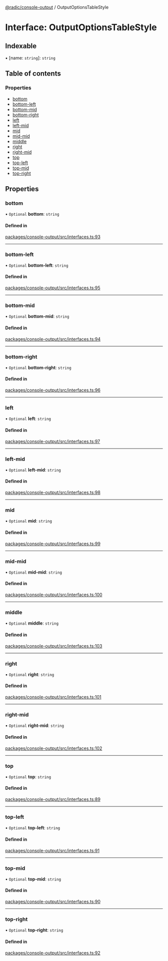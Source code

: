 [@radic/console-output](../README.md) / OutputOptionsTableStyle

# Interface: OutputOptionsTableStyle

## Indexable

▪ [name: `string`]: `string`

## Table of contents

### Properties

- [bottom](OutputOptionsTableStyle.md#bottom)
- [bottom-left](OutputOptionsTableStyle.md#bottom-left)
- [bottom-mid](OutputOptionsTableStyle.md#bottom-mid)
- [bottom-right](OutputOptionsTableStyle.md#bottom-right)
- [left](OutputOptionsTableStyle.md#left)
- [left-mid](OutputOptionsTableStyle.md#left-mid)
- [mid](OutputOptionsTableStyle.md#mid)
- [mid-mid](OutputOptionsTableStyle.md#mid-mid)
- [middle](OutputOptionsTableStyle.md#middle)
- [right](OutputOptionsTableStyle.md#right)
- [right-mid](OutputOptionsTableStyle.md#right-mid)
- [top](OutputOptionsTableStyle.md#top)
- [top-left](OutputOptionsTableStyle.md#top-left)
- [top-mid](OutputOptionsTableStyle.md#top-mid)
- [top-right](OutputOptionsTableStyle.md#top-right)

## Properties

### bottom

• `Optional` **bottom**: `string`

#### Defined in

[packages/console-output/src/interfaces.ts:93](https://github.com/robinradic/npm-console/blob/10cb77f/packages/console-output/src/interfaces.ts#L93)

___

### bottom-left

• `Optional` **bottom-left**: `string`

#### Defined in

[packages/console-output/src/interfaces.ts:95](https://github.com/robinradic/npm-console/blob/10cb77f/packages/console-output/src/interfaces.ts#L95)

___

### bottom-mid

• `Optional` **bottom-mid**: `string`

#### Defined in

[packages/console-output/src/interfaces.ts:94](https://github.com/robinradic/npm-console/blob/10cb77f/packages/console-output/src/interfaces.ts#L94)

___

### bottom-right

• `Optional` **bottom-right**: `string`

#### Defined in

[packages/console-output/src/interfaces.ts:96](https://github.com/robinradic/npm-console/blob/10cb77f/packages/console-output/src/interfaces.ts#L96)

___

### left

• `Optional` **left**: `string`

#### Defined in

[packages/console-output/src/interfaces.ts:97](https://github.com/robinradic/npm-console/blob/10cb77f/packages/console-output/src/interfaces.ts#L97)

___

### left-mid

• `Optional` **left-mid**: `string`

#### Defined in

[packages/console-output/src/interfaces.ts:98](https://github.com/robinradic/npm-console/blob/10cb77f/packages/console-output/src/interfaces.ts#L98)

___

### mid

• `Optional` **mid**: `string`

#### Defined in

[packages/console-output/src/interfaces.ts:99](https://github.com/robinradic/npm-console/blob/10cb77f/packages/console-output/src/interfaces.ts#L99)

___

### mid-mid

• `Optional` **mid-mid**: `string`

#### Defined in

[packages/console-output/src/interfaces.ts:100](https://github.com/robinradic/npm-console/blob/10cb77f/packages/console-output/src/interfaces.ts#L100)

___

### middle

• `Optional` **middle**: `string`

#### Defined in

[packages/console-output/src/interfaces.ts:103](https://github.com/robinradic/npm-console/blob/10cb77f/packages/console-output/src/interfaces.ts#L103)

___

### right

• `Optional` **right**: `string`

#### Defined in

[packages/console-output/src/interfaces.ts:101](https://github.com/robinradic/npm-console/blob/10cb77f/packages/console-output/src/interfaces.ts#L101)

___

### right-mid

• `Optional` **right-mid**: `string`

#### Defined in

[packages/console-output/src/interfaces.ts:102](https://github.com/robinradic/npm-console/blob/10cb77f/packages/console-output/src/interfaces.ts#L102)

___

### top

• `Optional` **top**: `string`

#### Defined in

[packages/console-output/src/interfaces.ts:89](https://github.com/robinradic/npm-console/blob/10cb77f/packages/console-output/src/interfaces.ts#L89)

___

### top-left

• `Optional` **top-left**: `string`

#### Defined in

[packages/console-output/src/interfaces.ts:91](https://github.com/robinradic/npm-console/blob/10cb77f/packages/console-output/src/interfaces.ts#L91)

___

### top-mid

• `Optional` **top-mid**: `string`

#### Defined in

[packages/console-output/src/interfaces.ts:90](https://github.com/robinradic/npm-console/blob/10cb77f/packages/console-output/src/interfaces.ts#L90)

___

### top-right

• `Optional` **top-right**: `string`

#### Defined in

[packages/console-output/src/interfaces.ts:92](https://github.com/robinradic/npm-console/blob/10cb77f/packages/console-output/src/interfaces.ts#L92)
